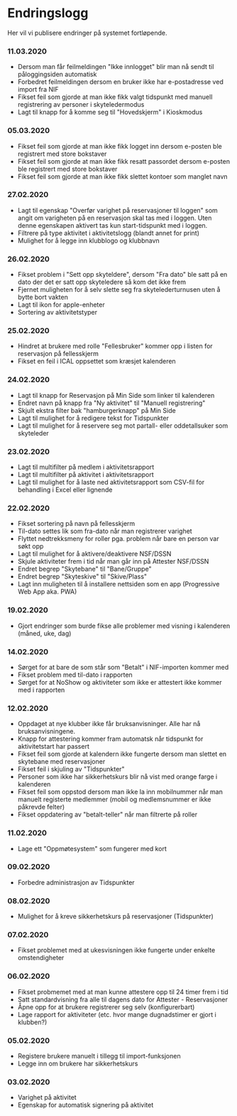 # Endringslogg

Her vil vi publisere endringer på systemet fortløpende.

### 11.03.2020

- Dersom man får feilmeldingen "Ikke innlogget" blir man nå sendt til påloggingsiden automatisk
- Forbedret feilmeldingen dersom en bruker ikke har e-postadresse ved import fra NIF
- Fikset feil som gjorde at man ikke fikk valgt tidspunkt med manuell registrering av personer i skyteledermodus
- Lagt til knapp for å komme seg til "Hovedskjerm" i Kioskmodus

### 05.03.2020

- Fikset feil som gjorde at man ikke fikk logget inn dersom e-posten ble registrert med store bokstaver
- Fikset feil som gjorde at man ikke fikk resatt passordet dersom e-posten ble registrert med store bokstaver
- Fikset feil som gjorde at man ikke fikk slettet kontoer som manglet navn


### 27.02.2020

- Lagt til egenskap "Overfør varighet på reservasjoner til loggen" som angit om varigheten på en reservasjon skal tas med i loggen. Uten denne egenskapen aktivert tas kun start-tidspunkt med i loggen.
- Filtrere på type aktivitet i aktivitetslogg (blandt annet for print)
- Mulighet for å legge inn klubblogo og klubbnavn

### 26.02.2020

- Fikset problem i "Sett opp skyteldere", dersom "Fra dato" ble satt på en dato der det er satt opp skyteledere så kom det ikke frem
- Fjernet muligheten for å selv slette seg fra skytelederturnusen uten å bytte bort vakten
- Lagt til ikon for apple-enheter
- Sortering av aktivitetstyper

### 25.02.2020

- Hindret at brukere med rolle "Fellesbruker" kommer opp i listen for reservasjon på fellesskjerm
- Fikset en feil i ICAL oppsettet som kræsjet kalenderen

### 24.02.2020

- Lagt til knapp for Reservasjon på Min Side som linker til kalenderen
- Endret navn på knapp fra "Ny aktivitet" til "Manuell registrering"
- Skjult ekstra filter bak "hamburgerknapp" på Min Side
- Lagt til mulighet for å redigere tekst for Tidspunkter
- Lagt til mulighet for å reservere seg mot partall- eller oddetallsuker som skyteleder

### 23.02.2020

- Lagt til multifilter på medlem i aktivitetsrapport
- Lagt til multifilter på aktivitet i aktivitetsrapport
- Lagt til mulighet for å laste ned aktivitetsrapport som CSV-fil for behandling i Excel eller lignende

### 22.02.2020

- Fikset sortering på navn på fellesskjerm
- Til-dato settes lik som fra-dato når man registrerer varighet
- Flyttet nedtrekksmeny for roller pga. problem når bare en person var søkt opp
- Lagt til mulighet for å aktivere/deaktivere NSF/DSSN
- Skjule aktiviteter frem i tid når man går inn på Attester NSF/DSSN
- Endret begrep "Skytebane" til "Bane/Gruppe"
- Endret begrep "Skyteskive" til "Skive/Plass"
- Lagt inn muligheten til å installere nettsiden som en app (Progressive Web App aka. PWA)

### 19.02.2020

- Gjort endringer som burde fikse alle problemer med visning i kalenderen (måned, uke, dag)

### 14.02.2020

- Sørget for at bare de som står som "Betalt" i NIF-importen kommer med
- Fikset problem med til-dato i rapporten
- Sørget for at NoShow og aktiviteter som ikke er attestert ikke kommer med i rapporten

### 12.02.2020

- Oppdaget at nye klubber ikke får bruksanvisninger. Alle har nå bruksanvisningene.
- Knapp for attestering kommer fram automatsk når tidspunkt for aktivitetstart har passert
- Fikset feil som gjorde at kalendern ikke fungerte dersom man slettet en skytebane med reservasjoner
- Fikset feil i skjuling av "Tidspunkter"
- Personer som ikke har sikkerhetskurs blir nå vist med orange farge i kalenderen
- Fikset feil som oppstod dersom man ikke la inn mobilnummer når man manuelt registerte medlemmer (mobil og medlemsnummer er ikke påkrevde felter)
- Fikset oppdatering av "betalt-teller" når man filtrerte på roller

### 11.02.2020

- Lage ett "Oppmøtesystem" som fungerer med kort

### 09.02.2020

- Forbedre administrasjon av Tidspunkter

### 08.02.2020

- Mulighet for å kreve sikkerhetskurs på reservasjoner (Tidspunkter)

### 07.02.2020

- Fikset problemet med at ukesvisningen ikke fungerte under enkelte omstendigheter

### 06.02.2020

- Fikset probmemet med at man kunne attestere opp til 24 timer frem i tid
- Satt standardvisning fra alle til dagens dato for Attester - Reservasjoner
- Åpne opp for at brukere registrerer seg selv (konfigurerbart)
- Lage rapport for aktiviteter (etc. hvor mange dugnadstimer er gjort i klubben?)

### 05.02.2020

- Registere brukere manuelt i tillegg til import-funksjonen
- Legge inn om brukere har sikkerhetskurs

### 03.02.2020

- Varighet på aktivitet
- Egenskap for automatisk signering på aktivitet